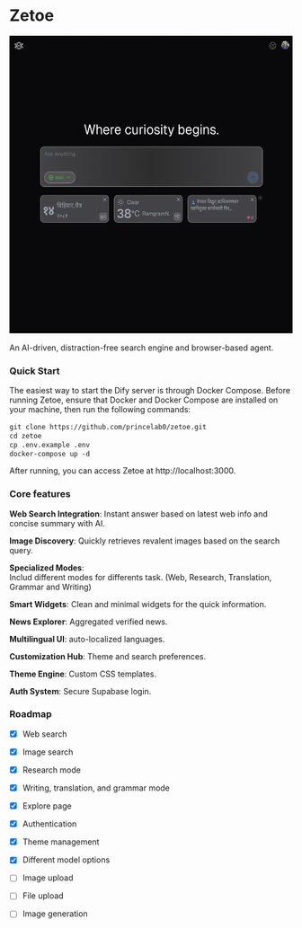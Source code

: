 # Zetoe
<img src="/docs/cover_image.png" alt="Alt text" width="700" height="530">

An AI-driven, distraction-free search engine and browser-based agent.

### Quick Start
The easiest way to start the Dify server is through Docker Compose. Before running Zetoe, ensure that Docker and Docker Compose are installed on your machine, then run the following commands:
```
git clone https://github.com/princelab0/zetoe.git
cd zetoe
cp .env.example .env
docker-compose up -d
```
After running, you can access Zetoe at http://localhost:3000.

### Core features
**Web Search Integration**: Instant answer based on latest web info and concise summary with AI.

**Image Discovery**: Quickly retrieves revalent images based on the search query.

**Specialized Modes**:  
Includ different modes for differents task.
(Web, Research, Translation, Grammar and Writing)

**Smart Widgets**: Clean and minimal widgets for the quick information.

**News Explorer**: Aggregated verified news.

**Multilingual UI**: auto-localized languages.

**Customization Hub**: Theme and search preferences.

**Theme Engine**: Custom CSS templates.

**Auth System**: Secure Supabase login.


### Roadmap

- [x] Web search  
- [x] Image search  
- [x] Research mode  
- [x] Writing, translation, and grammar mode  
- [x] Explore page  
- [x] Authentication  
- [x] Theme management  
- [x] Different model options  
- [ ] Image upload  
- [ ] File upload  
- [ ] Image generation

